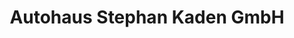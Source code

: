 ---
title: "Autohaus Stephan Kaden GmbH"
url: /brand-erbisdorf/autohaus-stephan-kaden-gmbh/
shop: Autohaus
---